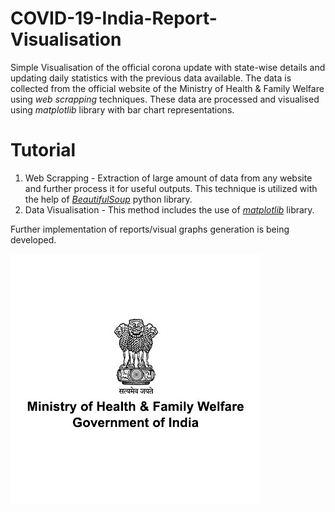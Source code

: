 # COVID-19-India-Report-Visualisation
Simple Visualisation of the official corona update with state-wise details and updating daily statistics with the previous data available. The data is collected from the official website of the Ministry of Health & Family Welfare using *web scrapping* techniques. These data are processed and visualised using *matplotlib* library with bar chart representations.

# Tutorial
1. Web Scrapping - Extraction of large amount of data from any website and further process it for useful outputs. This technique is utilized with the help of [*BeautifulSoup*](https://www.dataquest.io/blog/web-scraping-tutorial-python/) python library.
2. Data Visualisation - This method includes the use of [*matplotlib*](https://matplotlib.org/tutorials/index.html) library.

Further implementation of reports/visual graphs generation is being developed.

![MoHFW- Official Site](https://github.com/saiprasanth-m/COVID-19-India-Report-Visualisation/blob/master/images/MoHFW.jpg)
